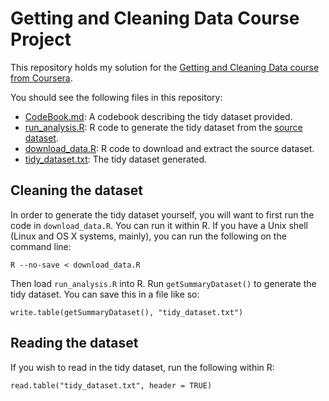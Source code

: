 # Getting and Cleaning Data Course Project

This repository holds my solution for the [Getting and Cleaning Data course from Coursera](https://www.coursera.org/learn/data-cleaning/).

You should see the following files in this repository:

* [CodeBook.md](CodeBook.md): A codebook describing the tidy dataset provided.
* [run_analysis.R](run_analysis.R): R code to generate the tidy dataset from the [source dataset](https://archive.ics.uci.edu/ml/datasets/Human+Activity+Recognition+Using+Smartphones).
* [download_data.R](download_data.R): R code to download and extract the source dataset.
* [tidy_dataset.txt](tidy_dataset.txt): The tidy dataset generated.

## Cleaning the dataset

In order to generate the tidy dataset yourself, you will want to first run the code in `download_data.R`. You can run it within R. If you have a Unix shell (Linux and OS X systems, mainly), you can run the following on the command line:

```
R --no-save < download_data.R
```

Then load `run_analysis.R` into R. Run `getSummaryDataset()` to generate the tidy dataset. You can save this in a file like so:

```
write.table(getSummaryDataset(), "tidy_dataset.txt")
```

## Reading the dataset

If you wish to read in the tidy dataset, run the following within R:

```
read.table("tidy_dataset.txt", header = TRUE)
```